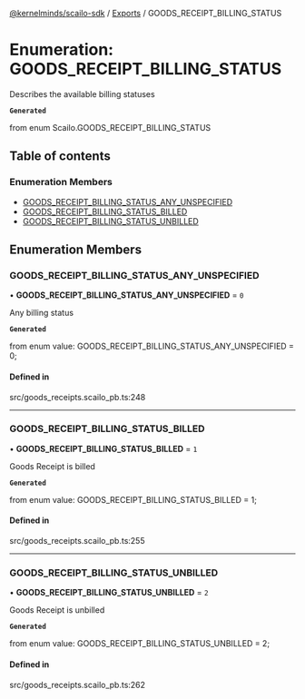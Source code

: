 [@kernelminds/scailo-sdk](../README.md) / [Exports](../modules.md) / GOODS\_RECEIPT\_BILLING\_STATUS

# Enumeration: GOODS\_RECEIPT\_BILLING\_STATUS

Describes the available billing statuses

**`Generated`**

from enum Scailo.GOODS_RECEIPT_BILLING_STATUS

## Table of contents

### Enumeration Members

- [GOODS\_RECEIPT\_BILLING\_STATUS\_ANY\_UNSPECIFIED](GOODS_RECEIPT_BILLING_STATUS.md#goods_receipt_billing_status_any_unspecified)
- [GOODS\_RECEIPT\_BILLING\_STATUS\_BILLED](GOODS_RECEIPT_BILLING_STATUS.md#goods_receipt_billing_status_billed)
- [GOODS\_RECEIPT\_BILLING\_STATUS\_UNBILLED](GOODS_RECEIPT_BILLING_STATUS.md#goods_receipt_billing_status_unbilled)

## Enumeration Members

### GOODS\_RECEIPT\_BILLING\_STATUS\_ANY\_UNSPECIFIED

• **GOODS\_RECEIPT\_BILLING\_STATUS\_ANY\_UNSPECIFIED** = ``0``

Any billing status

**`Generated`**

from enum value: GOODS_RECEIPT_BILLING_STATUS_ANY_UNSPECIFIED = 0;

#### Defined in

src/goods_receipts.scailo_pb.ts:248

___

### GOODS\_RECEIPT\_BILLING\_STATUS\_BILLED

• **GOODS\_RECEIPT\_BILLING\_STATUS\_BILLED** = ``1``

Goods Receipt is billed

**`Generated`**

from enum value: GOODS_RECEIPT_BILLING_STATUS_BILLED = 1;

#### Defined in

src/goods_receipts.scailo_pb.ts:255

___

### GOODS\_RECEIPT\_BILLING\_STATUS\_UNBILLED

• **GOODS\_RECEIPT\_BILLING\_STATUS\_UNBILLED** = ``2``

Goods Receipt is unbilled

**`Generated`**

from enum value: GOODS_RECEIPT_BILLING_STATUS_UNBILLED = 2;

#### Defined in

src/goods_receipts.scailo_pb.ts:262
